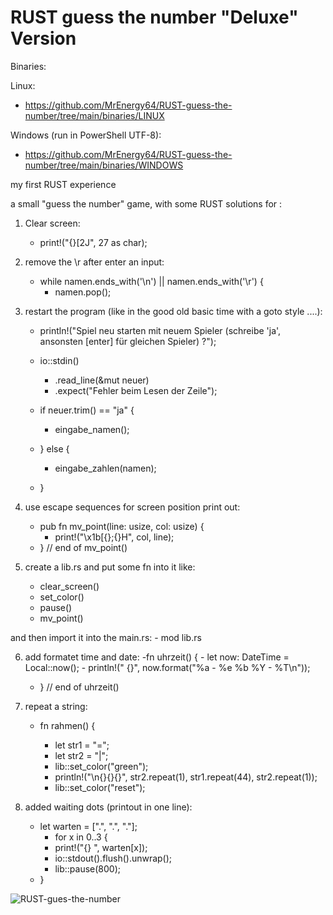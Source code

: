# RUST guess the number "Deluxe" Version

Binaries:

Linux:
- https://github.com/MrEnergy64/RUST-guess-the-number/tree/main/binaries/LINUX

Windows (run in PowerShell UTF-8):
- https://github.com/MrEnergy64/RUST-guess-the-number/tree/main/binaries/WINDOWS


my first RUST experience

a small "guess the number" game, with some RUST solutions for :

1. Clear screen:
	- print!("{}[2J", 27 as char);
  
2. remove the \r after enter an input:
	- while namen.ends_with('\n') || namen.ends_with('\r') {
		- namen.pop();
    
3. restart the program (like in the good old basic time with a goto style  ....):

	- println!("Spiel neu starten mit neuem Spieler (schreibe 'ja', ansonsten [enter] für gleichen Spieler) ?");
  
  	- io::stdin()
  		- .read_line(&mut neuer)
  		- .expect("Fehler beim Lesen der Zeile");
  	- if neuer.trim() == "ja" {
  		- eingabe_namen();
  	- } else {
  		- eingabe_zahlen(namen);
  	- }

4. use escape sequences for screen position print out:
	- pub fn mv_point(line: usize, col: usize) {
		- print!("\x1b[{};{}H", col, line);
	- } // end of mv_point()

5. create a lib.rs and put some fn into it like:
	- clear_screen()
	- set_color()
	- pause()
	- mv_point()
	
and then import it into the main.rs:
	- mod lib.rs

6. add formatet time and date:
	-fn uhrzeit() {
		- let now: DateTime<Local> = Local::now();
		- println!("	{}", now.format("%a - %e %b %Y  - %T\n"));
	- } // end of uhrzeit()
	
7. repeat a string:

	- fn rahmen() {

		- let str1 = "=";
		- let str2 = "|";
		- lib::set_color("green");
		- println!("\n{}{}{}", str2.repeat(1), str1.repeat(44), str2.repeat(1));
		- lib::set_color("reset");

8. added waiting dots (printout in one line):
	- let warten = [".", ".", "."];
		- for x in 0..3 {
		- print!("{} ", warten[x]);
		- io::stdout().flush().unwrap();
		- lib::pause(800);
	- }
	



![RUST-gues-the-number](https://user-images.githubusercontent.com/58075655/201479113-bc953fd8-2fd9-4514-90a1-05be0124e466.gif)


	
